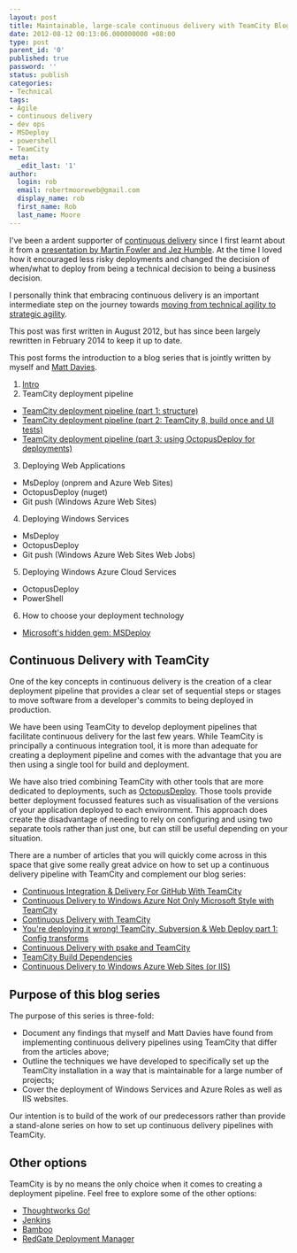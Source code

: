 ```yaml
---
layout: post
title: Maintainable, large-scale continuous delivery with TeamCity Blog Series
date: 2012-08-12 00:13:06.000000000 +08:00
type: post
parent_id: '0'
published: true
password: ''
status: publish
categories:
- Technical
tags:
- Agile
- continuous delivery
- dev ops
- MSDeploy
- powershell
- TeamCity
meta:
  _edit_last: '1'
author:
  login: rob
  email: robertmooreweb@gmail.com
  display_name: rob
  first_name: Rob
  last_name: Moore
---
```



I've been a ardent supporter of [continuous delivery](http://continuousdelivery.com/) since I first learnt about it from a [presentation by Martin Fowler and Jez Humble](http://yow.eventer.com/events/1004/talks/1062). At the time I loved how it encouraged less risky deployments and changed the decision of when/what to deploy from being a technical decision to being a business decision.



I personally think that embracing continuous delivery is an important intermediate step on the journey towards [moving from technical agility to strategic agility](http://robdmoore.id.au/blog/2013/11/30/presentation-moving-from-technical-agility-to-strategic-agility/ "Presentation: Moving from Technical Agility to Strategic Agility").



This post was first written in August 2012, but has since been largely rewritten in February 2014 to keep it up to date.



This post forms the introduction to a blog series that is jointly written by myself and [Matt Davies](http://blog.mdavies.net/).


1. [Intro](http://robdmoore.id.au/blog/2012/08/12/maintainable-large-scale-continuous-delivery-with-teamcity/)
2. TeamCity deployment pipeline
  - [TeamCity deployment pipeline (part 1: structure)](http://robdmoore.id.au/blog/2012/09/01/maintainable-teamcity-continuous-deployment-pipeline-configuration/)
  - [TeamCity deployment pipeline (part 2: TeamCity 8, build once and UI tests)](http://blog.mdavies.net/2014/04/21/teamcity-deployment-pipeline-part-2-teamcity-8-build-once-and-ui-tests/)
  - [TeamCity deployment pipeline (part 3: using OctopusDeploy for deployments)](http://robdmoore.id.au/blog/2014/04/21/teamcity-deployment-pipeline-part-3-using-octopusdeploy-for-deployments/)
3. Deploying Web Applications
  - MsDeploy (onprem and Azure Web Sites)
  - OctopusDeploy (nuget)
  - Git push (Windows Azure Web Sites)
4. Deploying Windows Services
  - MsDeploy
  - OctopusDeploy
  - Git push (Windows Azure Web Sites Web Jobs)
5. Deploying Windows Azure Cloud Services
  - OctopusDeploy
  - PowerShell
6. How to choose your deployment technology
  - [Microsoft's hidden gem: MSDeploy](http://blog.mdavies.net/2012/08/12/microsofts-hidden-gem-msdeploy/)


## Continuous Delivery with TeamCity


One of the key concepts in continuous delivery is the creation of a clear deployment pipeline that provides a clear set of sequential steps or stages to move software from a developer's commits to being deployed in production.



We have been using TeamCity to develop deployment pipelines that facilitate continuous delivery for the last few years. While TeamCity is principally a continuous integration tool, it is more than adequate for creating a deployment pipeline and comes with the advantage that you are then using a single tool for build and deployment.



We have also tried combining TeamCity with other tools that are more dedicated to deployments, such as [OctopusDeploy](http://octopusdeploy.com/). Those tools provide better deployment focussed features such as visualisation of the versions of your application deployed to each environment. This approach does create the disadvantage of needing to rely on configuring and using two separate tools rather than just one, but can still be useful depending on your situation.



There are a number of articles that you will quickly come across in this space that give some really great advice on how to set up a continuous delivery pipeline with TeamCity and complement our blog series:


- [Continuous Integration & Delivery For GitHub With TeamCity](http://www.mehdi-khalili.com/continuous-integration-delivery-github-teamcity)
- [Continuous Delivery to Windows Azure Not Only Microsoft Style with TeamCity](http://magnusmartensson.com/continuous-delivery-windowsazure-nomirosoft-teamcity)
- [Continuous Delivery with TeamCity](http://blogs.lessthandot.com/index.php/enterprisedev/application-lifecycle-management/continuous-delivery-with-teamcity/)
- [You're deploying it wrong! TeamCity, Subversion & Web Deploy part 1: Config transforms](http://www.troyhunt.com/2010/11/you-deploying-it-wrong-teamcity.html)
- [Continuous Delivery with psake and TeamCity](http://gorankvarv.blogspot.com.au/search/label/Continuous%20Delivery)
- [TeamCity Build Dependencies](http://blogs.jetbrains.com/teamcity/2012/04/24/teamcity-build-dependencies-2/)
- [Continuous Delivery to Windows Azure Web Sites (or IIS)](http://confluence.jetbrains.com/display/TCD8/Continuous+Delivery+to+Windows+Azure+Web+Sites+(or+IIS))


## Purpose of this blog series


The purpose of this series is three-fold:


- Document any findings that myself and Matt Davies have found from implementing continuous delivery pipelines using TeamCity that differ from the articles above;
- Outline the techniques we have developed to specifically set up the TeamCity installation in a way that is maintainable for a large number of projects;
- Cover the deployment of Windows Services and Azure Roles as well as IIS websites.



Our intention is to build of the work of our predecessors rather than provide a stand-alone series on how to set up continuous delivery pipelines with TeamCity.


## Other options


TeamCity is by no means the only choice when it comes to creating a deployment pipeline. Feel free to explore some of the other options:


- [Thoughtworks Go!](http://www.thoughtworks.com/products/go-continuous-delivery)
- [Jenkins](http://www.webdevbros.net/2013/05/26/how-to-do-a-deployment-pipeline-in-jenkins/)
- [Bamboo](https://confluence.atlassian.com/display/BAMBOO/Deployment+projects)
- [RedGate Deployment Manager](http://www.red-gate.com/delivery/deployment-manager/)

